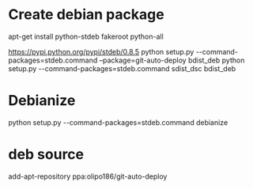 
# Create debian package
apt-get install python-stdeb fakeroot python-all

https://pypi.python.org/pypi/stdeb/0.8.5
python setup.py --command-packages=stdeb.command –package=git-auto-deploy bdist_deb
python setup.py --command-packages=stdeb.command sdist_dsc bdist_deb


# Debianize
python setup.py --command-packages=stdeb.command debianize

# deb source
add-apt-repository ppa:olipo186/git-auto-deploy
